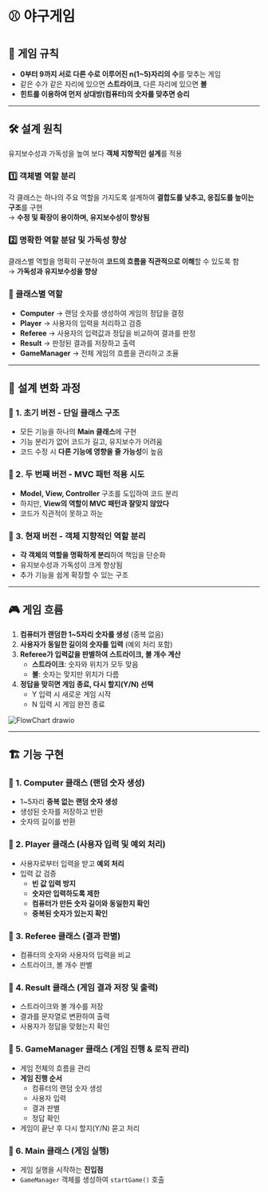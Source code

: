 # ⚾ 야구게임

## 📌 게임 규칙  
- **0부터 9까지 서로 다른 수로 이루어진 n(1~5)자리의 수**를 맞추는 게임  
- 같은 수가 같은 자리에 있으면 **스트라이크**, 다른 자리에 있으면 **볼**  
- **힌트를 이용하여 먼저 상대방(컴퓨터)의 숫자를 맞추면 승리**  

---

## 🛠 설계 원칙  
유지보수성과 가독성을 높여 보다 **객체 지향적인 설계**를 적용  

### 1️⃣ 객체별 역할 분리  
각 클래스는 하나의 주요 역할을 가지도록 설계하여 **결합도를 낮추고, 응집도를 높이는 구조**를 구현  
→ **수정 및 확장이 용이하며, 유지보수성이 향상됨**  

### 2️⃣ 명확한 역할 분담 및 가독성 향상  
클래스별 역할을 명확히 구분하여 **코드의 흐름을 직관적으로 이해**할 수 있도록 함  
→ **가독성과 유지보수성을 향상**  

### 📌 클래스별 역할  
- **Computer** → 랜덤 숫자를 생성하여 게임의 정답을 결정  
- **Player** → 사용자의 입력을 처리하고 검증  
- **Referee** → 사용자의 입력값과 정답을 비교하여 결과를 판정  
- **Result** → 판정된 결과를 저장하고 출력  
- **GameManager** → 전체 게임의 흐름을 관리하고 조율  

---

## 🔄 설계 변화 과정  

### 🏁 1. 초기 버전 - 단일 클래스 구조  
- 모든 기능을 하나의 **Main 클래스**에 구현  
- 기능 분리가 없어 코드가 길고, 유지보수가 어려움  
- 코드 수정 시 **다른 기능에 영향을 줄 가능성**이 높음  

### 🔧 2. 두 번째 버전 - MVC 패턴 적용 시도  
- **Model, View, Controller** 구조를 도입하여 코드 분리  
- 하지만, **View의 역할이 MVC 패턴과 잘맞지 않았다**  
- 코드가 직관적이 못하고 하눈  

### 🚀 3. 현재 버전 - 객체 지향적인 역할 분리  
- **각 객체의 역할을 명확하게 분리**하여 책임을 단순화  
- 유지보수성과 가독성이 크게 향상됨  
- 추가 기능을 쉽게 확장할 수 있는 구조  


---

## 🎮 게임 흐름  

1. **컴퓨터가 랜덤한 1~5자리 숫자를 생성** (중복 없음)  
2. **사용자가 동일한 길이의 숫자를 입력** (예외 처리 포함)  
3. **Referee가 입력값을 판별하여 스트라이크, 볼 개수 계산**  
   - **스트라이크**: 숫자와 위치가 모두 맞음  
   - **볼**: 숫자는 맞지만 위치가 다름  
4. **정답을 맞히면 게임 종료, 다시 할지(Y/N) 선택**  
   - Y 입력 시 새로운 게임 시작  
   - N 입력 시 게임 완전 종료  

![FlowChart drawio](https://github.com/user-attachments/assets/f30e847a-fd6e-487c-8b1c-4e0e8c829e95)  

---

## 🏗 기능 구현  

### 🔹 1. Computer 클래스 (랜덤 숫자 생성)  
- 1~5자리 **중복 없는 랜덤 숫자 생성**  
- 생성된 숫자를 저장하고 반환  
- 숫자의 길이를 반환  

### 🔹 2. Player 클래스 (사용자 입력 및 예외 처리)  
- 사용자로부터 입력을 받고 **예외 처리**  
- 입력 값 검증  
  - **빈 값 입력 방지**  
  - **숫자만 입력하도록 제한**  
  - **컴퓨터가 만든 숫자 길이와 동일한지 확인**  
  - **중복된 숫자가 있는지 확인**  

### 🔹 3. Referee 클래스 (결과 판별)  
- 컴퓨터의 숫자와 사용자의 입력을 비교  
- 스트라이크, 볼 개수 판별  

### 🔹 4. Result 클래스 (게임 결과 저장 및 출력)  
- 스트라이크와 볼 개수를 저장  
- 결과를 문자열로 변환하여 출력  
- 사용자가 정답을 맞혔는지 확인  

### 🔹 5. GameManager 클래스 (게임 진행 & 로직 관리)  
- 게임 전체의 흐름을 관리  
- **게임 진행 순서**  
  - 컴퓨터의 랜덤 숫자 생성  
  - 사용자 입력  
  - 결과 판별  
  - 정답 확인  
- 게임이 끝난 후 다시 할지(Y/N) 묻고 처리  

### 🔹 6. Main 클래스 (게임 실행)  
- 게임 실행을 시작하는 **진입점**  
- `GameManager` 객체를 생성하여 `startGame()` 호출  










